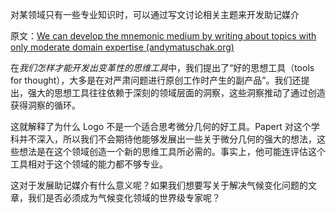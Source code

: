 对某领域只有一些专业知识时，可以通过写文讨论相关主题来开发助记媒介

原文：[We can develop the mnemonic medium by writing about topics with only moderate domain expertise (andymatuschak.org)](https://notes.andymatuschak.org/z6LEquSV2snbPHMcZ1ViRNVpVqXUP6uJRq9sB)

在*我们怎样才能开发出变革性的思维工具*中，我们提出了“好的思想工具（tools for thought），大多是在对严肃问题进行原创工作时产生的副产品”。我们还提出，强大的思想工具往往依赖于深刻的领域层面的洞察，这些洞察推动了通过创造获得洞察的循环。

这就解释了为什么 Logo 不是一个适合思考微分几何的好工具。Papert 对这个学科并不深入，所以我们不会期待他能够发展出一些关于微分几何的强大的想法，这些想法是在这个领域创造一个新的思维工具所必需的。事实上，他可能连评估这个工具相对于这个领域的能力都不够专业。

这对于发展助记媒介有什么意义呢？如果我们想要写关于解决气候变化问题的文章，我们是否必须成为气候变化领域的世界级专家呢？